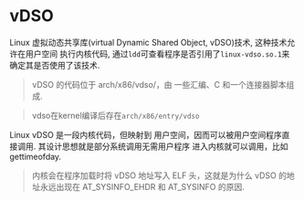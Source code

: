 # vDSO
Linux 虚拟动态共享库(virtual Dynamic Shared Object, vDSO)技术, 这种技术允许在用户空间 执行内核代码, 通过`ldd`可查看程序是否引用了`linux-vdso.so.1`来确定其是否使用了该技术.

> vDSO 的代码位于 arch/x86/vdso/，由 一些汇编、C 和一个连接器脚本组成.

> vdso在kernel编译后存在`arch/x86/entry/vdso`

Linux vDSO 是一段内核代码，但映射到 用户空间，因而可以被用户空间程序直接调用. 其设计思想就是部分系统调用无需用户程序 进入内核就可以调用，比如gettimeofday.

> 内核会在程序加载时将 vDSO 地址写入 ELF 头，这就是为什么 vDSO 的地址永远出现在 AT_SYSINFO_EHDR 和 AT_SYSINFO 的原因.
